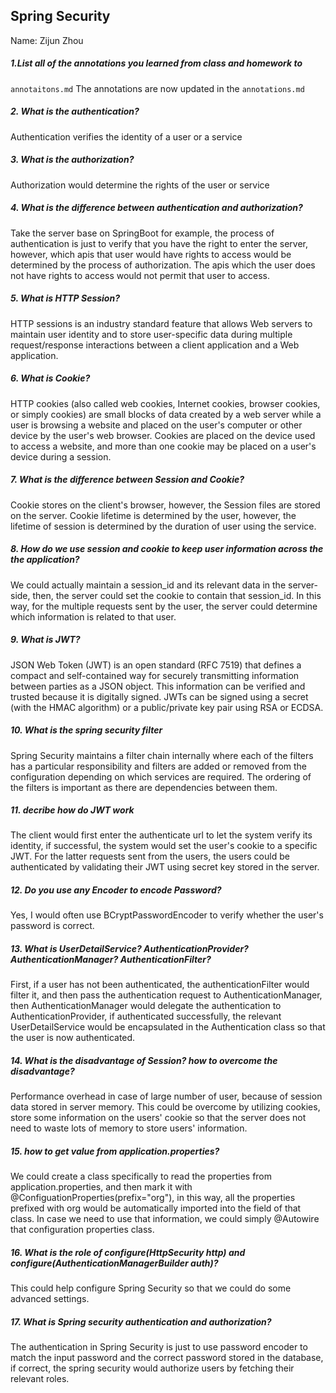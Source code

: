 ## Spring Security

Name: Zijun Zhou

##### 1.List all of the annotations you learned from class and homework to
`annotaitons.md`
The annotations are now updated in the `annotations.md`
##### 2. What is the authentication?
Authentication verifies the identity of a user or a service

##### 3. What is the authorization?
Authorization would determine the rights of the user or service

##### 4. What is the difference between authentication and authorization?
Take the server base on SpringBoot for example, the process of authentication is just to verify that you have the right to enter the server, however, which apis that user would have rights to access would be determined by the process of authorization. The apis which the user does not have rights to access would not permit that user to access.

##### 5. What is HTTP Session?
HTTP sessions is an industry standard feature that allows Web servers to maintain user identity and to store user-specific data during multiple request/response interactions between a client application and a Web application.

##### 6. What is Cookie?
HTTP cookies (also called web cookies, Internet cookies, browser cookies, or simply cookies) are small blocks of data created by a web server while a user is browsing a website and placed on the user's computer or other device by the user's web browser. Cookies are placed on the device used to access a website, and more than one cookie may be placed on a user's device during a session.

##### 7. What is the difference between Session and Cookie?
Cookie stores on the client's browser, however, the Session files are stored on the server. Cookie lifetime is determined by the user, however, the lifetime of session is determined by the duration of user using the service.

##### 8. How do we use session and cookie to keep user information across the the application?
We could actually maintain a session_id and its relevant data in the server-side, then, the server could set the cookie to contain that session_id. In this way, for the multiple requests sent by the user, the server could determine which information is related to that user.

##### 9. What is JWT?
JSON Web Token (JWT) is an open standard (RFC 7519) that defines a compact and self-contained way for securely transmitting information between parties as a JSON object. This information can be verified and trusted because it is digitally signed. JWTs can be signed using a secret (with the HMAC algorithm) or a public/private key pair using RSA or ECDSA.

##### 10. What is the spring security filter
Spring Security maintains a filter chain internally where each of the filters has a particular responsibility and filters are added or removed from the configuration depending on which services are required. The ordering of the filters is important as there are dependencies between them.

##### 11. decribe how do JWT work
The client would first enter the authenticate url to let the system verify its identity, if successful, the system would set the user's cookie to a specific JWT. For the latter requests sent from the users, the users could be authenticated by validating their JWT using secret key stored in the server.

##### 12. Do you use any Encoder to encode Password?
Yes, I would often use BCryptPasswordEncoder to verify whether the user's password is correct.

##### 13. What is UserDetailService? AuthenticationProvider?AuthenticationManager? AuthenticationFilter?
First, if a user has not been authenticated, the authenticationFilter would filter it, and then pass the authentication request to AuthenticationManager, then AuthenticationManager would delegate the authentication to AuthenticationProvider, if authenticated successfully, the relevant UserDetailService would be encapsulated in the Authentication class so that the user is now authenticated.


##### 14. What is the disadvantage of Session? how to overcome the disadvantage?

Performance overhead in case of large number of user, because of session data stored in server memory. 
This could be overcome by utilizing cookies, store some information on the users' cookie so that the server does not need to waste lots of memory to store users' information.


##### 15. how to get value from application.properties?
We could create a class specifically to read the properties from application.properties, and then mark it with @ConfiguationProperties(prefix="org"), in this way, all the properties prefixed with org would be automatically imported into the field of that class. In case we need to use that information, we could simply @Autowire that configuration properties class.

##### 16. What is the role of configure(HttpSecurity http) and configure(AuthenticationManagerBuilder auth)?
This could help configure Spring Security so that we could do some advanced settings.

##### 17. What is Spring security authentication and authorization?
The authentication in Spring Security is just to use password encoder to match the input password and the correct password stored in the database, if correct, the spring security would authorize users by fetching their relevant roles.


